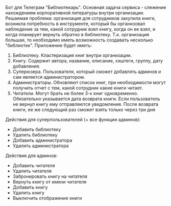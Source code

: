 Бот для Телеграм "Библиотекарь". Основная задача сервиса - слежение нахождением 
корпоративной литературы внутри организации.
Решаемая проблема: 
организация для сотрудников закупила книги, возникла потребность 
в инструменте, который бы организовал наблюдение за тем, какой сотрудник взял книгу, 
когда он ее взял, и когда планирует вернуть обратно в библиотеку.
Т.к. организация большая, то необходимо иметь возможность создавать несколько 
"библиотек". 
Приложение будет иметь:
1. Библиотеку. Кластеризация книг внутри организации. 
2. Книгу. Содержит автора, название, описание, хэштеги, группу, дату добавления.
3. Суперюзера. Пользователя, который сможет добавлять админов и сам является администратором.
4. Администраторы. Обновляют список книг, при необходимости могут получить отчет с тем,
какой сотрудник какие книги читает.
5. Читатели. Могут брать не более 3-х книг одновременно. Обязательно указывается дата
возврата книги. Если пользователь не вернул книгу ему отправляются уведомления. 
После возврата книги, ее же следующий раз сможет взять только через три дня

Действия для суперпользователей (+ все функции админов):
- Добавить библиотеку
- Удалить библиотеку
- Добавить администратора 
- Удалить администратора

Действия для админов:
- Добавить читателя
- Удалить читателя
- Забронировать книгу на читателя
- Вернуть книгу от имени читателя
- Добавить книгу
- Удалить книгу
- Выключить отображение книги
